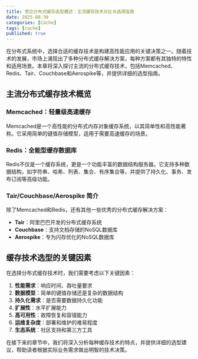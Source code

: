```yaml
---
title: 常见分布式缓存选型概述：主流缓存技术对比与选择指南
date: 2025-08-30
categories: [Cache]
tags: [cache]
published: true
---
```


在分布式系统中，选择合适的缓存技术是构建高性能应用的关键决策之一。随着技术的发展，市场上涌现出了多种分布式缓存解决方案，每种方案都有其独特的特性和适用场景。本章将深入探讨主流的分布式缓存技术，包括Memcached、Redis、Tair、Couchbase和Aerospike等，并提供详细的选型指南。

## 主流分布式缓存技术概览

### Memcached：轻量级高速缓存

Memcached是一个高性能的分布式内存对象缓存系统，以其简单性和高性能著称。它采用简单的键值存储模型，适用于需要高速缓存的场景。

### Redis：全能型缓存数据库

Redis不仅是一个缓存系统，更是一个功能丰富的数据结构服务器。它支持多种数据结构，如字符串、哈希、列表、集合、有序集合等，并提供了持久化、事务、发布订阅等高级功能。

### Tair/Couchbase/Aerospike 简介

除了Memcached和Redis，还有其他一些优秀的分布式缓存解决方案：
- **Tair**：阿里巴巴开发的分布式缓存系统
- **Couchbase**：支持文档存储的NoSQL数据库
- **Aerospike**：专为闪存优化的NoSQL数据库

## 缓存技术选型的关键因素

在选择分布式缓存技术时，我们需要考虑以下关键因素：

1. **性能需求**：响应时间、吞吐量要求
2. **数据模型**：简单的键值存储还是复杂的数据结构
3. **持久化需求**：是否需要数据持久化功能
4. **扩展性**：水平扩展能力
5. **高可用性**：故障恢复和容错能力
6. **运维复杂度**：部署和维护的难易程度
7. **生态系统**：社区支持和第三方工具

在接下来的章节中，我们将深入分析每种缓存技术的特点，并提供详细的选型建议，帮助读者根据实际业务需求做出明智的技术决策。